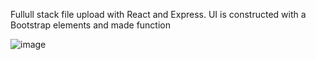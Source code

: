 
Fullull stack file upload with React and Express.  UI is constructed with a Bootstrap elements and made function


![image](https://github.com/mukhlisa96/file-uploader-with-express-react-app/assets/44114804/951e868f-715e-48e3-8411-0c04019f8a03)
